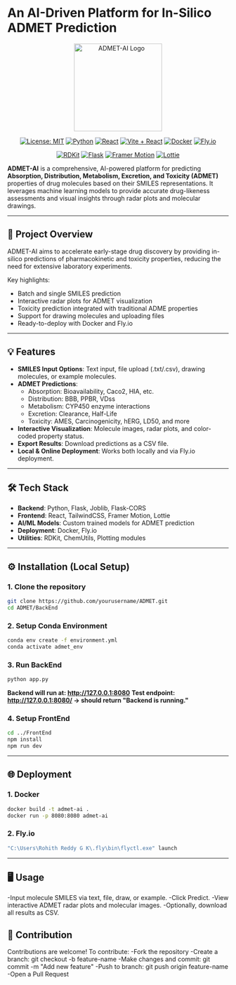 <p align="center">
  <h1>An AI-Driven Platform for In-Silico ADMET Prediction</h1>
</p>

<p align="center">
  <img width="200" height="200" alt="ADMET-AI Logo" src="https://github.com/user-attachments/assets/af4851f7-a076-486d-9cce-06365cfe0bb6" />
</p>

<p align="center">
  <!-- License & Core -->
  <a href="LICENSE"><img src="https://img.shields.io/badge/License-MIT-yellow.svg" alt="License: MIT"></a>
  <a href="https://www.python.org/"><img src="https://img.shields.io/badge/Python-3.12-blue.svg" alt="Python"></a>
  <a href="https://reactjs.org/"><img src="https://img.shields.io/badge/React-18.2.0-blue.svg" alt="React"></a>
  <a href="https://vitejs.dev/"><img src="https://img.shields.io/badge/Vite-React-orange.svg" alt="Vite + React"></a>
  <a href="https://www.docker.com/"><img src="https://img.shields.io/badge/Docker-Container-blue.svg" alt="Docker"></a>
  <a href="https://fly.io/"><img src="https://img.shields.io/badge/Deployment-Fly.io-purple.svg" alt="Fly.io"></a>
</p>
<p align="center">
  <!-- Libraries/Tools -->
  <a href="https://www.rdkit.org/"><img src="https://img.shields.io/badge/RDKit-Chemistry-green.svg" alt="RDKit"></a>
  <a href="https://flask.palletsprojects.com/"><img src="https://img.shields.io/badge/Flask-Backend-orange.svg" alt="Flask"></a>
  <a href="https://framer.com/motion/"><img src="https://img.shields.io/badge/FramerMotion-Animation-pink.svg" alt="Framer Motion"></a>
  <a href="https://lottiefiles.com/"><img src="https://img.shields.io/badge/Lottie-Animations-blue.svg" alt="Lottie"></a>
</p>

**ADMET-AI** is a comprehensive, AI-powered platform for predicting **Absorption, Distribution, Metabolism, Excretion, and Toxicity (ADMET)** properties of drug molecules based on their SMILES representations. It leverages machine learning models to provide accurate drug-likeness assessments and visual insights through radar plots and molecular drawings.

---

## 🚀 Project Overview

ADMET-AI aims to accelerate early-stage drug discovery by providing in-silico predictions of pharmacokinetic and toxicity properties, reducing the need for extensive laboratory experiments.  

Key highlights:

- Batch and single SMILES prediction
- Interactive radar plots for ADMET visualization
- Toxicity prediction integrated with traditional ADME properties
- Support for drawing molecules and uploading files
- Ready-to-deploy with Docker and Fly.io

---

## 💡 Features

- **SMILES Input Options**: Text input, file upload (.txt/.csv), drawing molecules, or example molecules.
- **ADMET Predictions**:
  - Absorption: Bioavailability, Caco2, HIA, etc.
  - Distribution: BBB, PPBR, VDss
  - Metabolism: CYP450 enzyme interactions
  - Excretion: Clearance, Half-Life
  - Toxicity: AMES, Carcinogenicity, hERG, LD50, and more
- **Interactive Visualization**: Molecule images, radar plots, and color-coded property status.
- **Export Results**: Download predictions as a CSV file.
- **Local & Online Deployment**: Works both locally and via Fly.io deployment.

---

## 🛠 Tech Stack

- **Backend**: Python, Flask, Joblib, Flask-CORS
- **Frontend**: React, TailwindCSS, Framer Motion, Lottie
- **AI/ML Models**: Custom trained models for ADMET prediction
- **Deployment**: Docker, Fly.io
- **Utilities**: RDKit, ChemUtils, Plotting modules

---

## ⚙️ Installation (Local Setup)

### **1. Clone the repository**
```bash
git clone https://github.com/yourusername/ADMET.git
cd ADMET/BackEnd
```

### **2. Setup Conda Environment**
```bash
conda env create -f environment.yml
conda activate admet_env
```

### **3. Run BackEnd**
```bash
python app.py
```
**Backend will run at: http://127.0.0.1:8080**
**Test endpoint: http://127.0.0.1:8080/ → should return "Backend is running."**

### **4. Setup FrontEnd**
```bash
cd ../FrontEnd
npm install
npm run dev
```

---

## 🌐 Deployment

### **1. Docker**
```bash
docker build -t admet-ai .
docker run -p 8080:8080 admet-ai
```

### **2. Fly.io**
```bash
"C:\Users\Rohith Reddy G K\.fly\bin\flyctl.exe" launch
```

---

## 🖥 Usage

-Input molecule SMILES via text, file, draw, or example.
-Click Predict.
-View interactive ADMET radar plots and molecular images.
-Optionally, download all results as CSV.

## 🧪 Contribution

Contributions are welcome! To contribute:
-Fork the repository
-Create a branch: git checkout -b feature-name
-Make changes and commit: git commit -m "Add new feature"
-Push to branch: git push origin feature-name
-Open a Pull Request



